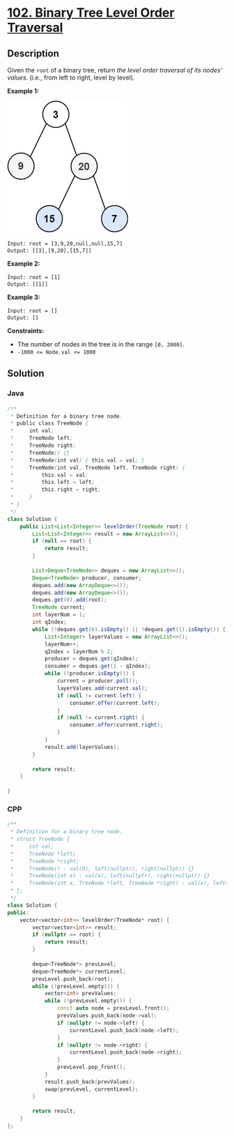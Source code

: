 # [102. Binary Tree Level Order Traversal](https://leetcode.com/problems/binary-tree-level-order-traversal/description/)

## Description
Given the `root` of a binary tree, return *the level order traversal of its nodes' values*. (i.e., from left to right, level by level).

**Example 1:**

![Exmaple 1](./example_1.jpg)
```
Input: root = [3,9,20,null,null,15,7]
Output: [[3],[9,20],[15,7]]
```

**Example 2:**
```
Input: root = [1]
Output: [[1]]
```

**Example 3:**
```
Input: root = []
Output: []
```

**Constraints:**
+ The number of nodes in the tree is in the range `[0, 2000]`.
+ `-1000 <= Node.val <= 1000`

## Solution

### Java
```java
/**
 * Definition for a binary tree node.
 * public class TreeNode {
 *     int val;
 *     TreeNode left;
 *     TreeNode right;
 *     TreeNode() {}
 *     TreeNode(int val) { this.val = val; }
 *     TreeNode(int val, TreeNode left, TreeNode right) {
 *         this.val = val;
 *         this.left = left;
 *         this.right = right;
 *     }
 * }
 */
class Solution {
    public List<List<Integer>> levelOrder(TreeNode root) {
        List<List<Integer>> result = new ArrayList<>();
        if (null == root) {
            return result;
        }

        List<Deque<TreeNode>> deques = new ArrayList<>();
        Deque<TreeNode> producer, consumer;
        deques.add(new ArrayDeque<>());
        deques.add(new ArrayDeque<>());
        deques.get(0).add(root);
        TreeNode current;
        int layerNum = 1;
        int qIndex;
        while (!deques.get(0).isEmpty() || !deques.get(1).isEmpty()) {
            List<Integer> layerValues = new ArrayList<>();
            layerNum++;
            qIndex = layerNum % 2;
            producer = deques.get(qIndex);
            consumer = deques.get(1 - qIndex);
            while (!producer.isEmpty()) {
                current = producer.poll();
                layerValues.add(current.val);
                if (null != current.left) {
                    consumer.offer(current.left);
                }
                if (null != current.right) {
                    consumer.offer(current.right);
                }
            }
            result.add(layerValues);
        }

        return result;
    }

}
```

### CPP
```cpp
/**
 * Definition for a binary tree node.
 * struct TreeNode {
 *     int val;
 *     TreeNode *left;
 *     TreeNode *right;
 *     TreeNode() : val(0), left(nullptr), right(nullptr) {}
 *     TreeNode(int x) : val(x), left(nullptr), right(nullptr) {}
 *     TreeNode(int x, TreeNode *left, TreeNode *right) : val(x), left(left), right(right) {}
 * };
 */
class Solution {
public:
    vector<vector<int>> levelOrder(TreeNode* root) {
        vector<vector<int>> result;
        if (nullptr == root) {
            return result;
        }

        deque<TreeNode*> prevLevel;
        deque<TreeNode*> currentLevel;
        prevLevel.push_back(root);
        while (!prevLevel.empty()) {
            vector<int> prevValues;
            while (!prevLevel.empty()) {
                const auto node = prevLevel.front();
                prevValues.push_back(node->val);
                if (nullptr != node->left) {
                    currentLevel.push_back(node->left);
                }
                if (nullptr != node->right) {
                    currentLevel.push_back(node->right);
                }
                prevLevel.pop_front();
            }
            result.push_back(prevValues);
            swap(prevLevel, currentLevel);
        }

        return result;
    }
};
```
